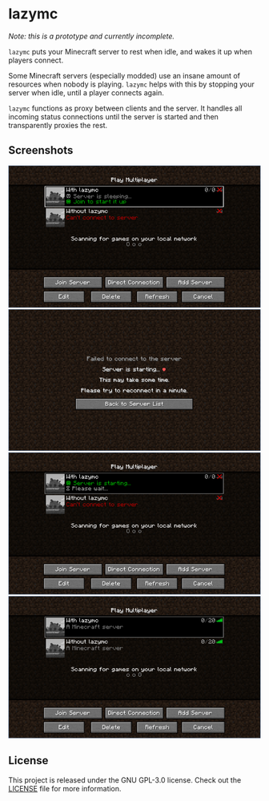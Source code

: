 # lazymc

_Note: this is a prototype and currently incomplete._

`lazymc` puts your Minecraft server to rest when idle, and wakes it up when
players connect.

Some Minecraft servers (especially modded) use an insane amount of
resources when nobody is playing. `lazymc` helps with this by stopping your
server when idle, until a player connects again.

`lazymc` functions as proxy between clients and the server. It handles all
incoming status connections until the server is started and then transparently
proxies the rest.

## Screenshots

![Sleeping server](./res/screenshot/sleeping.png)
![Join sleeping server](./res/screenshot/join.png)
![Starting server](./res/screenshot/starting.png)
![Started server](./res/screenshot/started.png)

## License
This project is released under the GNU GPL-3.0 license.
Check out the [LICENSE](LICENSE) file for more information.
